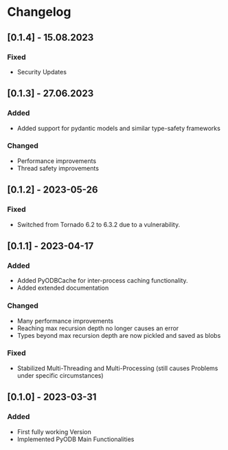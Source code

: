 # Changelog

## [0.1.4] - 15.08.2023

### Fixed

- Security Updates

## [0.1.3] - 27.06.2023

### Added

- Added support for pydantic models and similar type-safety frameworks

### Changed

- Performance improvements
- Thread safety improvements

## [0.1.2] - 2023-05-26

### Fixed

- Switched from Tornado 6.2 to 6.3.2 due to a vulnerability.

## [0.1.1] - 2023-04-17

### Added

- Added PyODBCache for inter-process caching functionality.
- Added extended documentation

### Changed

- Many performance improvements
- Reaching max recursion depth no longer causes an error
- Types beyond max recursion depth are now pickled and saved as blobs

### Fixed

- Stabilized Multi-Threading and Multi-Processing
  (still causes Problems under specific circumstances)


## [0.1.0] - 2023-03-31

### Added

- First fully working Version
- Implemented PyODB Main Functionalities
